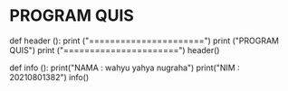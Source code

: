 # PROGRAM QUIS

def header ():
    print ("======================")
    print ("PROGRAM QUIS")
    print ("======================")
header()

def info ():
    print("NAMA : wahyu yahya nugraha")
    print("NIM : 20210801382")
info()